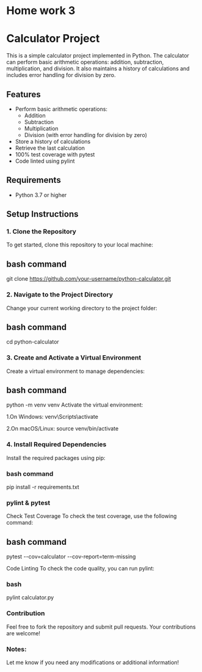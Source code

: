 # Home work 3
# Calculator Project

This is a simple calculator project implemented in Python. The calculator can perform basic arithmetic operations: addition, subtraction, multiplication, and division. It also maintains a history of calculations and includes error handling for division by zero.

## Features

- Perform basic arithmetic operations:
  - Addition
  - Subtraction
  - Multiplication
  - Division (with error handling for division by zero)
- Store a history of calculations
- Retrieve the last calculation
- 100% test coverage with pytest
- Code linted using pylint

## Requirements

- Python 3.7 or higher

## Setup Instructions

### 1. Clone the Repository

To get started, clone this repository to your local machine:

## bash command
git clone https://github.com/your-username/python-calculator.git

### 2. Navigate to the Project Directory
Change your current working directory to the project folder:

## bash command
cd python-calculator

### 3. Create and Activate a Virtual Environment
Create a virtual environment to manage dependencies:

## bash command
python -m venv venv
Activate the virtual environment:

1.On Windows:
venv\Scripts\activate

2.On macOS/Linux:
source venv/bin/activate

### 4. Install Required Dependencies
Install the required packages using pip:

### bash command
pip install -r requirements.txt


### pylint & pytest
Check Test Coverage
To check the test coverage, use the following command:
## bash command
pytest --cov=calculator --cov-report=term-missing

Code Linting
To check the code quality, you can run pylint:
###  bash
pylint calculator.py

### Contribution
Feel free to fork the repository and submit pull requests. Your contributions are welcome!

### Notes:
Let me know if you need any modifications or additional information!
